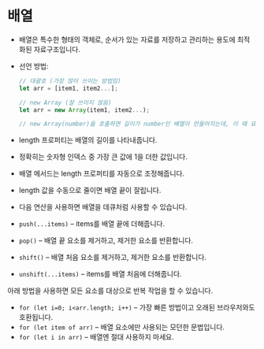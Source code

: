 # 배열

- 배열은 특수한 형태의 객체로, 순서가 있는 자료를 저장하고 관리하는 용도에 최적화된 자료구조입니다.

- 선언 방법:

  ```js
  // 대괄호 (가장 많이 쓰이는 방법임)
  let arr = [item1, item2...];

  // new Array (잘 쓰이지 않음)
  let arr = new Array(item1, item2...);

  // new Array(number)을 호출하면 길이가 number인 배열이 만들어지는데, 이 때 요소는 비어있습니다.
  ```

- length 프로퍼티는 배열의 길이를 나타내줍니다.
- 정확히는 숫자형 인덱스 중 가장 큰 값에 1을 더한 값입니다.
- 배열 메서드는 length 프로퍼티를 자동으로 조정해줍니다.
- length 값을 수동으로 줄이면 배열 끝이 잘립니다.

- 다음 연산을 사용하면 배열을 데큐처럼 사용할 수 있습니다.
- `push(...items)` – items를 배열 끝에 더해줍니다.
- `pop()` – 배열 끝 요소를 제거하고, 제거한 요소를 반환합니다.
- `shift()` – 배열 처음 요소를 제거하고, 제거한 요소를 반환합니다.
- `unshift(...items)` – items를 배열 처음에 더해줍니다.

아래 방법을 사용하면 모든 요소를 대상으로 반복 작업을 할 수 있습니다.

- `for (let i=0; i<arr.length; i++)` – 가장 빠른 방법이고 오래된 브라우저와도 호환됩니다.
- `for (let item of arr)` – 배열 요소에만 사용되는 모던한 문법입니다.
- `for (let i in arr)` – 배열엔 절대 사용하지 마세요.

